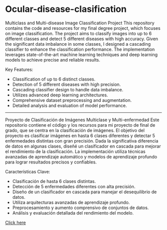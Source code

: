 # Ocular-disease-clasification
Multiclass and Multi-disease Image Classification Project
This repository contains the code and resources for my final degree project, which focuses on image classification. The project aims to classify images into up to 6 different classes and detect 5 different diseases with high accuracy. Given the significant data imbalance in some classes, I designed a cascading classifier to enhance the classification performance. The implementation leverages state-of-the-art machine learning techniques and deep learning models to achieve precise and reliable results.

Key Features:

- Classification of up to 6 distinct classes.
- Detection of 5 different diseases with high precision.
- Cascading classifier design to handle data imbalance.
- Utilizes advanced deep learning architectures.
- Comprehensive dataset preprocessing and augmentation.
- Detailed analysis and evaluation of model performance.

------------------------------------------------------------------------------------
Proyecto de Clasificación de Imágenes Multiclase y Multi-enfermedad
Este repositorio contiene el código y los recursos para mi proyecto de final de grado, que se centra en la clasificación de imágenes. El objetivo del proyecto es clasificar imágenes en hasta 6 clases diferentes y detectar 5 enfermedades distintas con gran precisión. Dada la significativa diferencia de datos en algunas clases, diseñé un clasificador en cascada para mejorar el rendimiento de la clasificación. La implementación utiliza técnicas avanzadas de aprendizaje automático y modelos de aprendizaje profundo para lograr resultados precisos y confiables.

Características Clave:

- Clasificación de hasta 6 clases distintas.
- Detección de 5 enfermedades diferentes con alta precisión.
- Diseño de un clasificador en cascada para manejar el desequilibrio de datos.
- Utiliza arquitecturas avanzadas de aprendizaje profundo.
- Preprocesamiento y aumento comprensivo de conjuntos de datos.
- Análisis y evaluación detallada del rendimiento del modelo.

[Click here](https://www.youtube.com/@rovitroboticstridimensiona3792/videos)